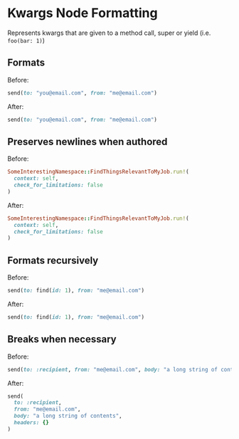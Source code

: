<!-- BEGIN_AUTOGENERATED -->

# Kwargs Node Formatting

Represents kwargs that are given to a method call, super or yield (i.e. `foo(bar: 1)`)

<!-- END_AUTOGENERATED -->

## Formats

Before:

```ruby
send(to: "you@email.com", from: "me@email.com")
```

After:

```ruby
send(to: "you@email.com", from: "me@email.com")
```

## Preserves newlines when authored

Before:

```ruby
SomeInterestingNamespace::FindThingsRelevantToMyJob.run!(
  context: self,
  check_for_limitations: false
)
```

After:

```ruby
SomeInterestingNamespace::FindThingsRelevantToMyJob.run!(
  context: self,
  check_for_limitations: false
)
```

## Formats recursively

Before:

```ruby
send(to: find(id: 1), from: "me@email.com")
```

After:

```ruby
send(to: find(id: 1), from: "me@email.com")
```

## Breaks when necessary

Before:

```ruby
send(to: :recipient, from: "me@email.com", body: "a long string of contents", headers: {})
```

After:

```ruby
send(
  to: :recipient,
  from: "me@email.com",
  body: "a long string of contents",
  headers: {}
)
```

